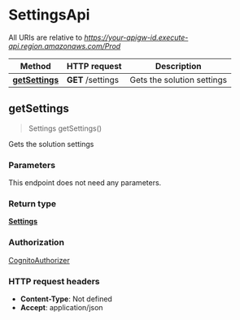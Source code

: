 # SettingsApi

All URIs are relative to *https://your-apigw-id.execute-api.region.amazonaws.com/Prod*

Method | HTTP request | Description
------------- | ------------- | -------------
[**getSettings**](SettingsApi.md#getSettings) | **GET** /settings | Gets the solution settings


<a name="getSettings"></a>
## **getSettings**
> Settings getSettings()

Gets the solution settings

### Parameters
This endpoint does not need any parameters.

### Return type

[**Settings**](../Models/Settings.md)

### Authorization

[CognitoAuthorizer](../README.md#CognitoAuthorizer)

### HTTP request headers

- **Content-Type**: Not defined
- **Accept**: application/json

